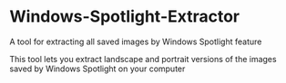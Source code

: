 # Windows-Spotlight-Extractor
A tool for extracting all saved images by Windows Spotlight feature

This tool lets you extract landscape and portrait versions of the images saved by Windows Spotlight on your computer
